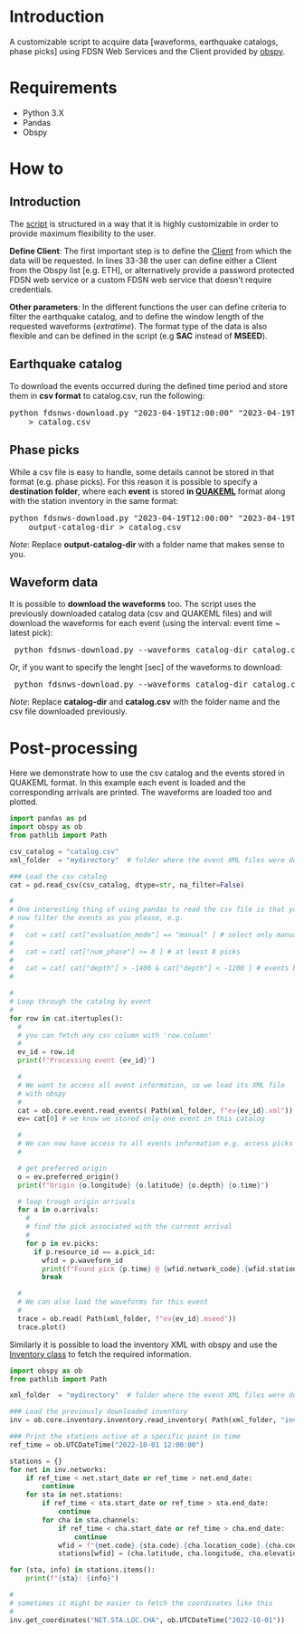 
# Introduction

A customizable script to acquire data [waveforms, earthquake catalogs, phase picks] using FDSN Web Services and the Client provided by [obspy](https://docs.obspy.org/).

# Requirements

* Python 3.X
* Pandas 
* Obspy

# How to

## Introduction

The [script](https://github.com/mmesim/fdsnws-download/blob/main/fdsnws-download.py) is structured in a way that it is highly customizable in order to provide maximum flexibility to the user. 

**Define Client**: The first important step is to define the [Client](https://docs.obspy.org/packages/autogen/obspy.clients.fdsn.client.Client.html) from which the data will be requested. In lines 33-38 the user can define either a Client from the Obspy list [e.g. ETH], or alternatively provide a password protected FDSN web service or a custom FDSN web service that doesn't require credentials. 

**Other parameters**: In the different functions the user can define criteria to filter the earthquake catalog, and to define the window length of the requested waveforms (*extratime*). The format type of the data is also flexible and can be defined in the script (e.g **SAC** instead of **MSEED**). 

## Earthquake catalog

To download the events occurred during the defined time period and store them in **csv format** to catalog.csv, run the following:

<pre>
python fdsnws-download.py "2023-04-19T12:00:00" "2023-04-19T12:03:00" \
    > catalog.csv
</pre>

## Phase picks

While a csv file is easy to handle, some details cannot be stored in that format (e.g. phase picks). For this reason it is possible to specify a **destination folder**, where each **event** is stored **in [QUAKEML](https://quake.ethz.ch/quakeml/)** format along with the station inventory in the same format:

<pre>
python fdsnws-download.py "2023-04-19T12:00:00" "2023-04-19T12:03:00" \
    output-catalog-dir > catalog.csv
</pre>

*Note*: Replace **output-catalog-dir**  with a folder name that makes sense to you. 

## Waveform data

 It is possible to **download the waveforms** too. The script uses the previously downloaded catalog data (csv and QUAKEML files) and will download the waveforms for each event (using the interval: event time ~ latest pick):

<pre>
 python fdsnws-download.py --waveforms catalog-dir catalog.csv
</pre>

Or, if you want to specify the lenght [sec] of the waveforms to download:

<pre>
 python fdsnws-download.py --waveforms catalog-dir catalog.csv 1.5
</pre>

*Note*: Replace **catalog-dir** and **catalog.csv** with the folder name and the csv file downloaded previously.

# Post-processing

Here we demonstrate how to use the csv catalog and the events stored in QUAKEML format. In this example each event is loaded and the corresponding arrivals are printed. The waveforms are loaded too and plotted.

```python
import pandas as pd
import obspy as ob
from pathlib import Path

csv_catalog = "catalog.csv"
xml_folder  = "mydirectory"  # folder where the event XML files were downloaded

### Load the csv catalog
cat = pd.read_csv(csv_catalog, dtype=str, na_filter=False)

#
# One interesting thing of using pandas to read the csv file is that you can
# now filter the events as you please, e.g.
#
#   cat = cat[ cat["evaluation_mode"] == "manual" ] # select only manual events
#
#   cat = cat[ cat["num_phase"] >= 8 ] # at least 8 picks
#
#   cat = cat[ cat["depth"] > -1400 & cat["depth"] < -1200 ] # events between 1200~1400 meters
#

#
# Loop through the catalog by event
#
for row in cat.itertuples():
  #
  # you can fetch any csv column with 'row.column'
  #
  ev_id = row.id
  print(f"Processing event {ev_id}")

  #
  # We want to access all event information, so we load its XML file
  # with obspy
  #
  cat = ob.core.event.read_events( Path(xml_folder, f"ev{ev_id}.xml"))
  ev= cat[0] # we know we stored only one event in this catalog

  #
  # We can now have access to all events information e.g. access picks
  #

  # get preferred origin
  o = ev.preferred_origin()
  print(f"Origin {o.longitude} {o.latitude} {o.depth} {o.time}")

  # loop trough origin arrivals
  for a in o.arrivals:
    #
    # find the pick associated with the current arrival
    #
    for p in ev.picks:
      if p.resource_id == a.pick_id:
        wfid = p.waveform_id
        print(f"Found pick {p.time} @ {wfid.network_code}.{wfid.station_code}.{wfid.location_code}.{wfid.channel_code}")
        break

  #
  # We can also load the waveforms for this event
  #
  trace = ob.read( Path(xml_folder, f"ev{ev_id}.mseed"))
  trace.plot()

```

Similarly it is possible to load the inventory XML with obspy and use the [Inventory class](https://docs.obspy.org/packages/autogen/obspy.core.inventory.inventory.Inventory.html) to fetch the required information.

```python
import obspy as ob
from pathlib import Path

xml_folder  = "mydirectory"  # folder where the event XML files were downloaded

### Load the previously downloaded inventory
inv = ob.core.inventory.inventory.read_inventory( Path(xml_folder, "inventory.xml") )

### Print the stations active at a specific point in time
ref_time = ob.UTCDateTime("2022-10-01 12:00:00")

stations = {}
for net in inv.networks:
    if ref_time < net.start_date or ref_time > net.end_date:
        continue
    for sta in net.stations:
        if ref_time < sta.start_date or ref_time > sta.end_date:
            continue
        for cha in sta.channels:
            if ref_time < cha.start_date or ref_time > cha.end_date:
                continue
            wfid = f"{net.code}.{sta.code}.{cha.location_code}.{cha.code}"
            stations[wfid] = (cha.latitude, cha.longitude, cha.elevation, cha.azimuth, cha.dip, cha.sample_rate, cha.description, cha.comments)

for (sta, info) in stations.items():
    print(f"{sta}: {info}")

#
# sometimes it might be easier to fetch the coordinates like this
#
inv.get_coordinates("NET.STA.LOC.CHA", ob.UTCDateTime("2022-10-01"))
```








